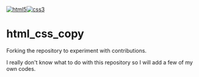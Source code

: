 <a href='https://github.com/shivamkapasia0' target="_blank"><img alt='html5' src='https://img.shields.io/badge/HTML-100000?style=for-the-badge&logo=html5&logoColor=white&labelColor=FF7300&color=black'/></a><a href='https://github.com/shivamkapasia0' target="_blank"><img alt='css3' src='https://img.shields.io/badge/CSS-100000?style=for-the-badge&logo=css3&logoColor=white&labelColor=0099FF&color=black'/></a>
# html_css_copy
Forking the repository to experiment with contributions.

I really don't know what to do with this repository so I will add a few of my own codes.
